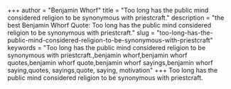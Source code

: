 +++
author = "Benjamin Whorf"
title = "Too long has the public mind considered religion to be synonymous with priestcraft."
description = "the best Benjamin Whorf Quote: Too long has the public mind considered religion to be synonymous with priestcraft."
slug = "too-long-has-the-public-mind-considered-religion-to-be-synonymous-with-priestcraft"
keywords = "Too long has the public mind considered religion to be synonymous with priestcraft.,benjamin whorf,benjamin whorf quotes,benjamin whorf quote,benjamin whorf sayings,benjamin whorf saying,quotes, sayings,quote, saying, motivation"
+++
Too long has the public mind considered religion to be synonymous with priestcraft.
